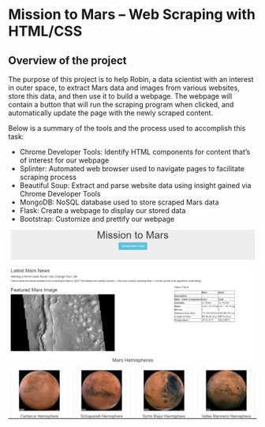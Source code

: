 # Mission to Mars – Web Scraping with HTML/CSS  

## Overview of the project

The purpose of this project is to help Robin, a data scientist with an interest in outer space, to extract Mars data and images from various websites, store this data, and then use it to build a webpage. The webpage will contain a button that will run the scraping program when clicked, and automatically update the page with the newly scraped content.  

Below is a summary of the tools and the process used to accomplish this task:
- Chrome Developer Tools: Identify HTML components for content that’s of interest for our webpage
- Splinter: Automated web browser used to navigate pages to facilitate scraping process
- Beautiful Soup: Extract and parse website data using insight gained via Chrome Developer Tools
- MongoDB: NoSQL database used to store scraped Mars data
- Flask: Create a webpage to display our stored data
- Bootstrap: Customize and prettify our webpage  

![Mars page](/Screenshots/Mars_page.PNG)